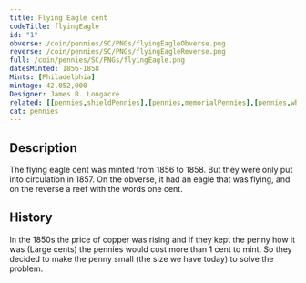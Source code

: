 ```yaml
---
title: Flying Eagle cent
codeTitle: flyingEagle
id: "1"
obverse: /coin/pennies/SC/PNGs/flyingEagleObverse.png
reverse: /coin/pennies/SC/PNGs/flyingEagleReverse.png
full: /coin/pennies/SC/PNGs/flyingEagle.png
datesMinted: 1856-1858
Mints: [Philadelphia]
mintage: 42,052,000
Designer: James B. Longacre
related: [[pennies,shieldPennies],[pennies,memorialPennies],[pennies,wheatPennies],[pennies,indianHead]]
cat: pennies
---
```


## Description

The flying eagle cent was minted from 1856 to 1858. But they were only put into circulation in 1857. On the obverse, it had an eagle that was flying, and on the reverse a reef with the words one cent.

## History

In the 1850s the price of copper was rising and if they kept the penny how it was (Large cents) the pennies would cost more than 1 cent to mint. So they decided to make the penny small (the size we have today) to solve the problem.